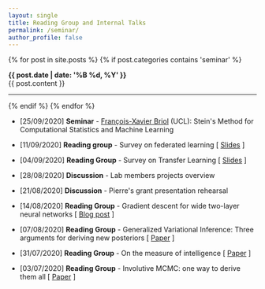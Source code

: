 ```yaml
---
layout: single
title: Reading Group and Internal Talks
permalink: /seminar/
author_profile: false
---
```


<section class="page__content cf">

{% for post in site.posts %}
  {% if post.categories contains 'seminar' %}
    <div class="news">
       <i class="fa {{post.logo}}"></i> <b> {{ post.date | date: '%B %d, %Y' }} </b> <br>
      {{ post.content }}
      <hr>
    </div>
  {% endif %}
{% endfor %}

</section>

* [25/09/2020] **Seminar** - [François-Xavier Briol](https://fxbriol.github.io/) (UCL): Stein's Method for Computational Statistics and Machine Learning

* [11/09/2020] **Reading group** - Survey on federated learning [ [Slides](/assets/rgroups/federated_learning.pdf) ]

* [04/09/2020] **Reading Group** - Survey on Transfer Learning [ [Slides](/assets/rgroups/transfer_learning.pdf) ]

* [28/08/2020] **Discussion** - Lab members projects overview <!--[ [Slides](/assets/rgroups/lab_overview.pdf) ]-->

* [21/08/2020] **Discussion** - Pierre's grant presentation rehearsal

* [14/08/2020] **Reading Group** - Gradient descent for wide two-layer neural networks [ [Blog post](https://francisbach.com/gradient-descent-for-wide-two-layer-neural-networks-implicit-bias/) ]

* [07/08/2020] **Reading Group** - Generalized Variational Inference: Three arguments for deriving new posteriors [ [Paper](https://arxiv.org/pdf/1904.02063.pdf) ]

* [31/07/2020] **Reading Group** - On the measure of intelligence  [ [Paper](https://arxiv.org/abs/1911.01547) ]

* [03/07/2020] **Reading Group** - Involutive MCMC: one way to derive them all [ [Paper](https://arxiv.org/abs/2006.16653) ]


